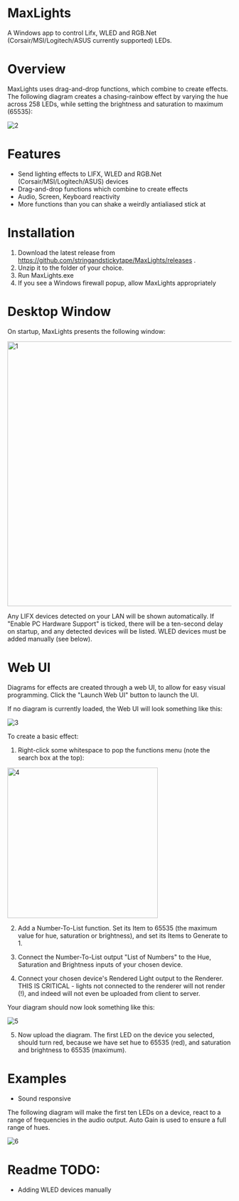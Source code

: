 # MaxLights
A Windows app to control Lifx, WLED and RGB.Net (Corsair/MSI/Logitech/ASUS currently supported) LEDs.

# Overview
MaxLights uses drag-and-drop functions, which combine to create effects.  The following diagram creates a chasing-rainbow effect by varying the hue across 258 LEDs, while setting the brightness and saturation to maximum (65535):

![2](https://user-images.githubusercontent.com/4246218/149525931-86f678b4-549e-455c-84eb-b267f80446af.png)

# Features
* Send lighting effects to LIFX, WLED and RGB.Net (Corsair/MSI/Logitech/ASUS) devices
* Drag-and-drop functions which combine to create effects
* Audio, Screen, Keyboard reactivity
* More functions than you can shake a weirdly antialiased stick at

# Installation
1) Download the latest release from https://github.com/stringandstickytape/MaxLights/releases .
2) Unzip it to the folder of your choice.
3) Run MaxLights.exe
4) If you see a Windows firewall popup, allow MaxLights appropriately

# Desktop Window
On startup, MaxLights presents the following window:

<img width="595" alt="1" src="https://user-images.githubusercontent.com/4246218/149524582-9d84b198-97f7-47bc-8ab6-57cf104b1dd7.png">

Any LIFX devices detected on your LAN will be shown automatically.  If "Enable PC Hardware Support" is ticked, there will be a ten-second delay on startup, and any detected devices will be listed.  WLED devices must be added manually (see below).

# Web UI
Diagrams for effects are created through a web UI, to allow for easy visual programming.  Click the "Launch Web UI" button to launch the UI.

If no diagram is currently loaded, the Web UI will look something like this:

![3](https://user-images.githubusercontent.com/4246218/149527371-5b0a5ffb-1fcd-4de6-9bfa-d2a638eef06e.png)

To create a basic effect:

1) Right-click some whitespace to pop the functions menu (note the search box at the top):

<img width="338" alt="4" src="https://user-images.githubusercontent.com/4246218/149527635-36ec704c-f2d2-4772-b3e6-e368a50bf482.png">

2) Add a Number-To-List function.  Set its Item to 65535 (the maximum value for hue, saturation or brightness), and set its Items to Generate to 1.  

3) Connect the Number-To-List output "List of Numbers" to the Hue, Saturation and Brightness inputs of your chosen device.  

4) Connect your chosen device's Rendered Light output to the Renderer.  THIS IS CRITICAL - lights not connected to the renderer will not render (!), and indeed will not even be uploaded from client to server.

Your diagram should now look something like this:

![5](https://user-images.githubusercontent.com/4246218/149528185-f04fff7a-12a3-41cd-999a-d8cda0ec8c84.png)

5) Now upload the diagram.  The first LED on the device you selected, should turn red, because we have set hue to 65535 (red), and saturation and brightness to 65535 (maximum).

# Examples

* Sound responsive

The following diagram will make the first ten LEDs on a device, react to a range of frequencies in the audio output.  Auto Gain is used to ensure a full range of hues.

![6](https://user-images.githubusercontent.com/4246218/149528999-5a2079ec-0e77-4ffe-98c6-a78865e7bc43.png)

# Readme TODO:
* Adding WLED devices manually

